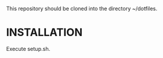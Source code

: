 This repository should be cloned into the directory ~/dotfiles.

INSTALLATION
====
Execute setup.sh.


